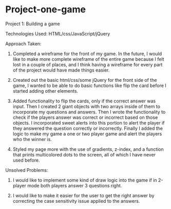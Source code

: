 # Project-one-game
Project 1: Building a game

Technologies Used: HTML/css/JavaScript/jQuery

Approach Taken: 
1. Completed a wireframe for the front of my game. In the future, I would like to make more complete wireframe of the entire game because I felt lost in a couple of places, and I think having a wireframe for every part of the project would have made things easier. 

2. Created out the basic html/css/some jQuery for the front side of the game, I wanted to be able to do basic functions like flip the card before I started adding other elements. 

3. Added functionality to flip the cards, only if the correct answer was input. Then I created 2 giant objects with two arrays inside of them to incorporate my questions and answers. Then I wrote the functionality to check if the players answer was correct or incorrect based on those objects. I incorporated sweet alerts into this portion to alert the player if they answered the question correctly or incorrectly. Finally I added the logic to make my game a one or two player game and alert the players who the winner is. 

4. Styled my page more with the use of gradients, z-index, and a function that prints multicolored dots to the screen, all of which I have never used before. 

Unsolved Problems: 

1. I would like to implement some kind of draw logic into the game if in 2-player mode both players answer 3 questions right.

2. I would like to make it easier for the user to get the right answer by correcting the case sensitivity issue applied to the answers.

